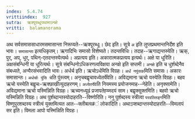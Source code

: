 ```yaml
---
index:  5.4.74
vrittiindex:  927
sutra:  ऋक्पूरब्धूःपथामाऽनक्षे
vritti:  balamanorama 
---
```


अथ सर्वसमाससाधारमसमासान्ता निरूप्यते--ऋक्पूरब्धूः। छेद इति। सूत्रे `अ` इति लुप्तप्रथमान्तनिर्देश इति भावः। `समासान्ता` इत्यधिकृतम्। ऋगादिभिः समासो विशेष्यते। तदन्तविधिः। तदाह--ऋगाद्यन्तस्येति। ऋक्, पुर्, अप्, धुर्, पथिन्-एतदन्तस्येत्यर्थः। अप्रत्यय इति। अकारात्मकप्रत्यय इत्यर्थः। अक्षे या धूरिति। अक्षसंबन्धिनी या धूरित्यर्थः। सूत्रे संबन्धिनोऽधिकरणत्वविक्षया अनक्षे इति सप्तमी। `अनक्षे` इति च धुर्शब्देनैव संबध्यते, अन्यैरसंभवादिति भावः। अर्धर्च इति। ऋचोऽर्धमिति विग्रहः। `अर्धं नपुंसक`मिति समासः। अकारः समासान्तः। `अर्धर्चाः पुंसि चे`ति पुंस्त्वम्। अनृचबह्वृचावध्येतर्येवेति। अविद्यमाना ऋचो यस्येति विग्रहः। बहव ऋचो यस्येति बह्वृचः-ऋक्छाखीत्युदाहरणम्। `अध्येतर्येवे`ति नियमस्य प्रयोजनमाह--नेहेति। अनृक्सामेति। अविद्यमाना ऋचो यस्मिन्निति विग्रहः। ऋच्यनध्यूढं प्रजापतेह्य्मदयं साम। बह्वृक्सूक्तमिति। बहवो ऋचो यस्मिन्निति विग्रहः। अथ पुर्शब्दान्तस्योदाहरति--विष्णोरिति। ननु पुर्शब्दस्य स्त्रीत्वा `परवल्लिङ्ग`मिति विष्णुपुरशब्दस्य स्त्रीत्वं युक्तमित्यत आत--क्लीबत्व#ं लोकादिति। अथाऽप्शब्दान्तस्योदाहरति--विमलापं सर इति। विमला आपो यस्मिन्निति विग्रहः। 

